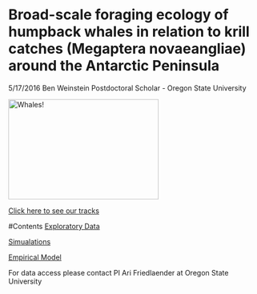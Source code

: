 # Broad-scale foraging ecology of humpback whales in relation to krill catches (Megaptera novaeangliae) around the Antarctic Peninsula
5/17/2016
Ben Weinstein
Postdoctoral Scholar - Oregon State University

<img align='middle' src="http://www.earthtimes.org/newsimage/humpback-whales-super-aggregation-antarctica_274.jpg" alt="Whales!" height="200" width="300">

[Click here to see our tracks](http://www.movebank.org/panel_embedded_movebank_webapp?gwt_fragment=page%3Dsearch_map_linked%2CsensorTypeId%3D82798%2CindividualIds%3D165424236%2B165424240%2B165424243%2B165424246%2B165424249%2B165424252%2B165424255%2B165424258%2B165424261%2B165424264%2B165424267%2B165424270%2B165424273%2B165424276%2B165424279%2B165424282%2B165424285%2B165424288%2B165424313%2B165424316%2B165424319%2B165424322%2B165424325%2B165424328%2B164182476%2B164645783%2B164182725%2B164182750%2B164182769%2B164182781%2B164182793%2B165424291%2B165424333%2B165424294%2B165424297%2B165424300%2B165424303%2B165424306%2B165424309%2B165424336%2B165424339%2B165424342%2B165424345%2B165424348%2B165424351%2B165424354%2Clat%3D-54.507989761100866%2Clon%3D-34.244246765000014%2Cz%3D2)

#Contents
[Exploratory Data]()

[Simualations]()

[Empirical Model]()

For data access please contact PI Ari Friedlaender at Oregon State University


